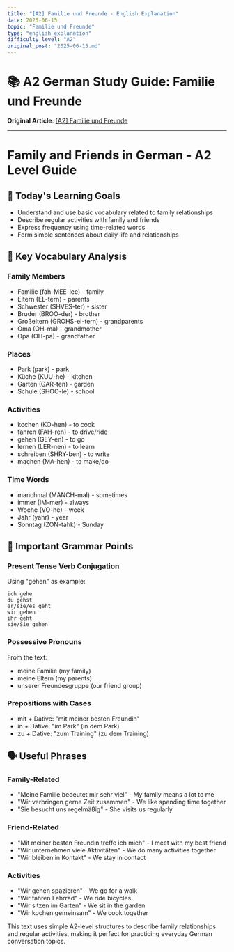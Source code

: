 ```yaml
---
title: "[A2] Familie und Freunde - English Explanation"
date: 2025-06-15
topic: "Familie und Freunde"
type: "english_explanation"
difficulty_level: "A2"
original_post: "2025-06-15.md"
---
```


# 📚 A2 German Study Guide: Familie und Freunde

**Original Article**: [[A2] Familie und Freunde](2025-06-15-familie-und-freunde)

---

# Family and Friends in German - A2 Level Guide

## 🎯 Today's Learning Goals
- Understand and use basic vocabulary related to family relationships
- Describe regular activities with family and friends
- Express frequency using time-related words
- Form simple sentences about daily life and relationships

## 📖 Key Vocabulary Analysis

### Family Members
- Familie (fah-MEE-lee) - family
- Eltern (EL-tern) - parents
- Schwester (SHVES-ter) - sister
- Bruder (BROO-der) - brother
- Großeltern (GROHS-el-tern) - grandparents
- Oma (OH-ma) - grandmother
- Opa (OH-pa) - grandfather

### Places
- Park (park) - park
- Küche (KUU-he) - kitchen
- Garten (GAR-ten) - garden
- Schule (SHOO-le) - school

### Activities
- kochen (KO-hen) - to cook
- fahren (FAH-ren) - to drive/ride
- gehen (GEY-en) - to go
- lernen (LER-nen) - to learn
- schreiben (SHRY-ben) - to write
- machen (MA-hen) - to make/do

### Time Words
- manchmal (MANCH-mal) - sometimes
- immer (IM-mer) - always
- Woche (VO-he) - week
- Jahr (yahr) - year
- Sonntag (ZON-tahk) - Sunday

## 📝 Important Grammar Points

### Present Tense Verb Conjugation
Using "gehen" as example:
```
ich gehe
du gehst
er/sie/es geht
wir gehen
ihr geht
sie/Sie gehen
```

### Possessive Pronouns
From the text:
- meine Familie (my family)
- meine Eltern (my parents)
- unserer Freundesgruppe (our friend group)

### Prepositions with Cases
- mit + Dative: "mit meiner besten Freundin"
- in + Dative: "im Park" (in dem Park)
- zu + Dative: "zum Training" (zu dem Training)

## 🗣️ Useful Phrases

### Family-Related
- "Meine Familie bedeutet mir sehr viel" - My family means a lot to me
- "Wir verbringen gerne Zeit zusammen" - We like spending time together
- "Sie besucht uns regelmäßig" - She visits us regularly

### Friend-Related
- "Mit meiner besten Freundin treffe ich mich" - I meet with my best friend
- "Wir unternehmen viele Aktivitäten" - We do many activities together
- "Wir bleiben in Kontakt" - We stay in contact

### Activities
- "Wir gehen spazieren" - We go for a walk
- "Wir fahren Fahrrad" - We ride bicycles
- "Wir sitzen im Garten" - We sit in the garden
- "Wir kochen gemeinsam" - We cook together

This text uses simple A2-level structures to describe family relationships and regular activities, making it perfect for practicing everyday German conversation topics.
